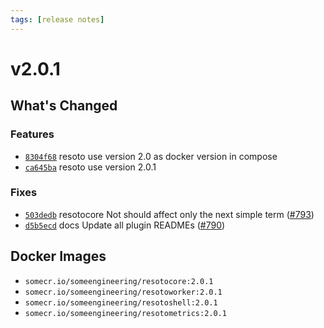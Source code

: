 ```yaml
---
tags: [release notes]
---
```


# v2.0.1

## What's Changed

### Features

- [`8304f68`](https://github.com/someengineering/resoto/commit/8304f68) <span class="badge badge--secondary">resoto</span> use version 2.0 as docker version in compose
- [`ca645ba`](https://github.com/someengineering/resoto/commit/ca645ba) <span class="badge badge--secondary">resoto</span> use version 2.0.1

### Fixes

- [`503dedb`](https://github.com/someengineering/resoto/commit/503dedb) <span class="badge badge--secondary">resotocore</span> Not should affect only the next simple term ([#793](https://github.com/someengineering/resoto/pull/793))
- [`d5b5ecd`](https://github.com/someengineering/resoto/commit/d5b5ecd) <span class="badge badge--secondary">docs</span> Update all plugin READMEs ([#790](https://github.com/someengineering/resoto/pull/790))

<!--truncate-->

## Docker Images

- `somecr.io/someengineering/resotocore:2.0.1`
- `somecr.io/someengineering/resotoworker:2.0.1`
- `somecr.io/someengineering/resotoshell:2.0.1`
- `somecr.io/someengineering/resotometrics:2.0.1`
